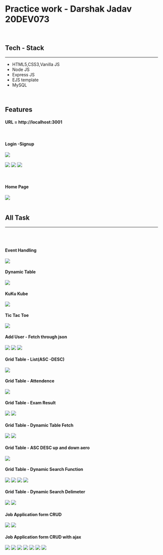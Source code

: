 <h1>Practice work - Darshak Jadav 20DEV073</h1>
<br>
<h2>Tech - Stack</h2>
<hr>
<ul>
  <li>HTML5,CSS3,Vanilla JS</li>
   <li>Node JS</li>
  <li>Express JS</li>
  <li>EJS template</li>
  <li>MySQL</li>
</ul>
<br>
<h2>Features</h2>
<h4>URL = http://localhost:3001</h4>
<br>
<h4><b>Login -Signup</b></h4>
<image src="screenshot/login.png"/>
<br><br>
<image src="screenshot/register.png"/>
<image src="screenshot/register1.png"/>
<image src="screenshot/register2.png"/>
<br><br><br>
<h4>Home Page</h4>
<image src="screenshot/home.png"/>
<br><br>
<h2>All Task</h2>
<hr>
<br><br>
<h4>Event Handling</h4>
<image src="screenshot/eventHandle.png"/>
<br>
<h4>Dynamic Table</h4>
<image src="screenshot/dynamic_table.png"/>
<br>
<h4>KuKu Kube</h4>
<image src="screenshot/kuku_kube.png"/>
<br>
<h4>Tic Tac Toe</h4>
<image src="screenshot/tic_tac_toe.png"/>
<br>
<h4>Add User - Fetch through json</h4>
<image src="screenshot/add_user1.png"/>
<image src="screenshot/add_user2.png"/>
<image src="screenshot/add_user3.png"/>
<br>
<h4>Grid Table - List(ASC -DESC)</h4>
<image src="screenshot/list(asc-desc).png"/>
<br>
<h4>Grid Table - Attendence</h4>
<image src="screenshot/attendence.png"/>
<br>
<h4>Grid Table - Exam Result</h4>
<image src="screenshot/result1.png"/>
<image src="screenshot/result2.png"/>
<br>
<h4>Grid Table - Dynamic Table Fetch</h4>
<image src="screenshot/dynamic_query _fetch_1.png"/>
<image src="screenshot/dynamic_query _fetch_2.png"/>
<br>
<h4>Grid Table - ASC DESC up and down aero</h4>
<image src="screenshot/asc-dec_aero.png"/>
<br>
<h4>Grid Table - Dynamic Search Function</h4>
<image src="screenshot/search1.png"/>
<image src="screenshot/search2.png"/>
<image src="screenshot/search3.png"/>
<image src="screenshot/search4.png"/>
<br>
<h4>Grid Table - Dynamic Search Delimeter</h4>
<image src="screenshot/delimeter1.png"/>
<image src="screenshot/delimeter2.png"/>
<br>
<h4>Job Application form CRUD</h4>
<image src="screenshot/job_app1.png"/>
<image src="screenshot/job_app2.png"/>
<br>
<h4>Job Application form CRUD with ajax</h4>
<image src="screenshot/ajax1.png"/>
<image src="screenshot/ajax2.png"/>
<image src="screenshot/ajax3.png"/>
<image src="screenshot/ajax4.png"/>
<image src="screenshot/ajax5.png"/>
<image src="screenshot/ajax6.png"/>
<image src="screenshot/ajax7.png"/>










